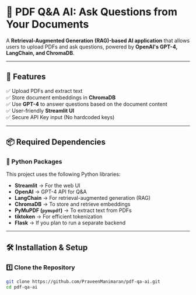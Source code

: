 # 📄 PDF Q&A AI: Ask Questions from Your Documents  

A **Retrieval-Augmented Generation (RAG)-based AI application** that allows users to upload PDFs and ask questions, powered by **OpenAI's GPT-4, LangChain, and ChromaDB**.  

---

## **🚀 Features**
✅ Upload PDFs and extract text  
✅ Store document embeddings in **ChromaDB**  
✅ Use **GPT-4** to answer questions based on the document content  
✅ User-friendly **Streamlit UI**  
✅ Secure API Key input (No hardcoded keys)  

---

## **📦 Required Dependencies**
### **🔹 Python Packages**
This project uses the following Python libraries:  
- **Streamlit** → For the web UI  
- **OpenAI** → GPT-4 API for Q&A  
- **LangChain** → For retrieval-augmented generation (RAG)  
- **ChromaDB** → To store and retrieve embeddings  
- **PyMuPDF (`pymupdf`)** → To extract text from PDFs  
- **tiktoken** → For efficient tokenization  
- **Flask** → If you plan to run a separate backend  

---

## **🛠️ Installation & Setup**
### **1️⃣ Clone the Repository**
```bash
git clone https://github.com/PraveenManimaran/pdf-qa-ai.git
cd pdf-qa-ai
